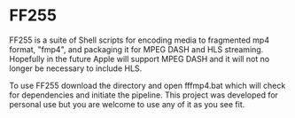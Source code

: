 # FF255
FF255 is a suite of Shell scripts for encoding media to fragmented mp4 format, "fmp4", and packaging it for MPEG DASH and HLS streaming. Hopefully in the future Apple will support MPEG DASH and it will not no longer be necessary to include HLS.

To use FF255 download the directory and open fffmp4.bat which will check for dependencies and initiate the pipeline. This project was developed for personal use but you are welcome to use any of it as you see fit.
